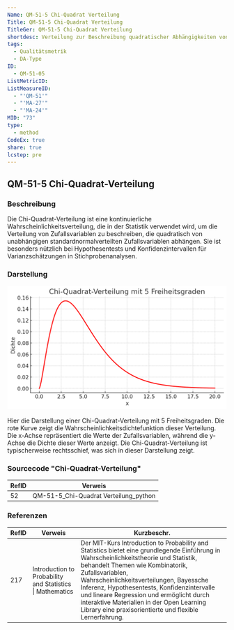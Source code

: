 ```yaml
---
Name: QM-51-5 Chi-Quadrat Verteilung
Title: QM-51-5 Chi-Quadrat Verteilung
TitleGer: QM-51-5 Chi-Quadrat Verteilung
shortdesc: Verteilung zur Beschreibung quadratischer Abhängigkeiten von Zufallsvariablen
tags:
  - Qualitätsmetrik
  - DA-Type
ID:
  - QM-51-05
ListMetricID: 
ListMeasureID:
  - "'QM-51'"
  - "'MA-27'"
  - "'MA-24'"
MID: "73"
type:
  - method
CodeEx: true
share: true
lcstep: pre
---
```

## QM-51-5 Chi-Quadrat-Verteilung

### Beschreibung

Die Chi-Quadrat-Verteilung ist eine kontinuierliche Wahrscheinlichkeitsverteilung, die in der Statistik verwendet wird, um die Verteilung von Zufallsvariablen zu beschreiben, die quadratisch von unabhängigen standardnormalverteilten Zufallsvariablen abhängen. Sie ist besonders nützlich bei Hypothesentests und Konfidenzintervallen für Varianzschätzungen in Stichprobenanalysen.

### Darstellung

![Beispiel einer Chi-Quadrat-Verteilung mit 5 Freiheitsgraden](../../../../../9999_Images/ChiQuadratVert5dof.png)

Hier die Darstellung einer Chi-Quadrat-Verteilung mit 5 Freiheitsgraden. Die rote Kurve zeigt die Wahrscheinlichkeitsdichtefunktion dieser Verteilung. Die x-Achse repräsentiert die Werte der Zufallsvariablen, während die y-Achse die Dichte dieser Werte anzeigt. Die Chi-Quadrat-Verteilung ist typischerweise rechtsschief, was sich in dieser Darstellung zeigt.

### Sourcecode "Chi-Quadrat-Verteilung"

| RefID | Verweis                               |
| ----- | ------------------------------------- |
| 52    | QM-51-5_Chi-Quadrat Verteilung_python |



### Referenzen

| RefID | Verweis                                                     | Kurzbeschr.                                                                                                                                                                                                                                                                                                                                                                                                                                 |
| ----- | ----------------------------------------------------------- | ------------------------------------------------------------------------------------------------------------------------------------------------------------------------------------------------------------------------------------------------------------------------------------------------------------------------------------------------------------------------------------------------------------------------------------------- |
| 217   |  Introduction to Probability and Statistics \| Mathematics  | Der MIT-Kurs Introduction to Probability and Statistics bietet eine grundlegende Einführung in Wahrscheinlichkeitstheorie und Statistik, behandelt Themen wie Kombinatorik, Zufallsvariablen, Wahrscheinlichkeitsverteilungen, Bayessche Inferenz, Hypothesentests, Konfidenzintervalle und lineare Regression und ermöglicht durch interaktive Materialien in der Open Learning Library eine praxisorientierte und flexible Lernerfahrung. |


